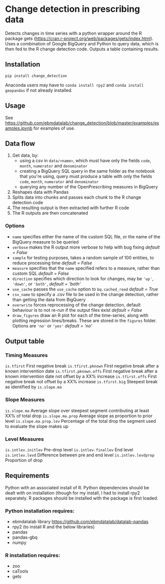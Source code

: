 # Change detection in prescribing data

Detects changes in time series with a python wrapper around the R package gets (https://cran.r-project.org/web/packages/gets/index.html). Uses a combination of Google BigQuery and Python to query data, which is then fed to the R change detection code. Outputs a table containing results.

## Installation
`pip install change_detection`

Anaconda users may have to `conda install rpy2` and `conda install geopandas` if not already installed.

## Usage
See https://github.com/ebmdatalab/change_detection/blob/master/examples/examples.ipynb for examples of use.

## Data flow
1. Get data, by:
    - using a csv in `data/<name>`, which must have only the fields `code`, `month`, `numerator` and `denominator`
    - creating a BigQuery SQL query in the same folder as the notebook that you're using, query must produce a table with only the fields `code`, `month`, `numerator` and `denominator`
    - querying any number of the OpenPrescribing measures in BigQuery
2. Reshapes data with Pandas
3. Splits data into chunks and passes each chunk to the R change detection code
4. The resulting output is then extracted with further R code
5. The R outputs are then concatenated

### Options
- `name` specifies either the name of the custom SQL file, or the name of the BigQuery measure to be queried
- `verbose` makes the R output more verbose to help with bug fixing _default = False_
- `sample` for testing purposes, takes a random sample of 100 entities, to reduce processing time _default = False_
- `measure` specifies that the `name` specified refers to a measure, rather than custom SQL _default = False_
- `direction` specifies which direction to look for changes, may be `'up'`, `'down'`, or `'both'`, _default = 'both'_
- `use_cache` passes the `use_cache` option to `bq.cached_read` _default = True_
- `csv_name` to specify a .csv file to be used in the change detection, rather than getting the data from BigQuery
- `overwrite` forces reprocessing of the change detection, default behaviour is to not re-run if the output files exist _default = False_
- `draw_figures` draw an R plot for each of the time-series, along with plotting regression lines/breaks. These are stored in the `figures` folder. Options are `'no'` or `'yes'` _default = 'no'_

## Output table

### Timing Measures
`is.tfirst` First negative break
`is.tfirst.pknown` First negative break after a known intervention date
`is.tfirst.pknown.offs` First negative break after a known intervention date not offset by a XX% increase
`is.tfirst.offs` First negative break not offset by a XX% increase
`is.tfirst.big` Steepest break as identified by `is.slope.ma`

### Slope Measures
`is.slope.ma` Average slope over steepest segment contributing at least XX% of total drop
`is.slope.ma.prop` Average slope as proportion to prior level
`is.slope.ma.prop.lev` Percentage of the total drop the segment used to evaluate the slope makes up

### Level Measures
`is.intlev.initlev` Pre-drop level
`is.intlev.finallev` End level
`is.intlev.levd` Difference between pre and end level
`is.intlev.levdprop` Proportion of drop


## Requirements

Python with an associated install of R. Python dependencies should be dealt with on installation (though for my install, I had to install rpy2 separately. R packages should be installed with the package is first loaded.

### Python installation requires:
- ebmdatalab library https://github.com/ebmdatalab/datalab-pandas
- rpy2 (to install R and the below libraries)
- pandas
- pandas-gbq
- numpy

### R installation requires:
- zoo
- caTools
- gets

